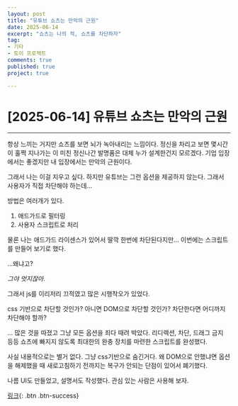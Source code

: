 ```yaml
---
layout: post
title: "유튜브 쇼츠는 만악의 근원"
date: 2025-06-14
excerpt: "쇼츠는 나의 적, 쇼츠를 차단하자"
tag: 
- 기타
- 토이 프로젝트
comments: true
published: true
project: true

---
```


# [2025-06-14] 유튜브 쇼츠는 만악의 근원

---

항상 느끼는 거지만 쇼츠를 보면 뇌가 녹아내리는 느낌이다. 정신을 차리고 보면 몇시간이 훌쩍 지나가는 이 미친 정신나간 발명품은 대체 누가 설계한건지 모르겠다. 기업 입장에서는 좋겠지만 내 입장에서는 만악의 근원이다.

그래서 나는 이걸 지우고 싶다. 하지만 유튜브는 그런 옵션을 제공하지 않는다. 그래서 사용자가 직접 차단해야 하는데... 

방법은 여러개가 있다.

1. 애드가드로 필터링
2. 사용자 스크립트로 처리

물론 나는 애드가드 라이센스가 있어서 딸깍 한번에 차단된다지만... 이번에는 스크립트를 만들어 보기로 했다.

...왜냐고?

_그야 멋지잖아._

그래서 js를 이리저리 끄적였고 많은 시행착오가 있었다.

css 기반으로 차단할 것인가? 아니면 DOM으로 차단할 것인가? 차단한다면 어디까지 차단해야 할까?

... 많은 것을 따졌고 그냥 모든 옵션을 죄다 때려 박았다. 리디렉션, 차단, 드래그 금지 등등 쇼츠에 빠지지 않도록 최대한의 완충 장치를 마련한 스크립트를 완성했다.

사실 내용적으로는 별거 없다. 그냥 css기반으로 숨긴거다. 왜 DOM으로 안했냐면 옵션을 해제했을 때 새로고침하기 전까지는 복구가 안되는 단점이 있어서 폐기했다.

나름 UI도 만들었고, 설명서도 작성했다. 관심 있는 사람은 사용해 보자.

[링크](https://github.com/onetwohour/Block-YouTube-Shorts){: .btn .btn-success}

